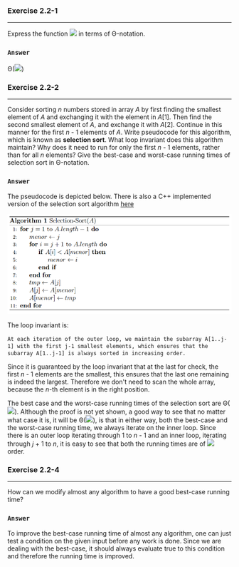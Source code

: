 ### Exercise 2.2-1
***
Express the function ![](https://latex.codecogs.com/png.latex?n^3/100&space;-&space;100n^2&space;-&space;100n&space;&plus;&space;3) in terms of Θ-notation.

### `Answer`
Θ(![](https://latex.codecogs.com/png.latex?n^3))

### Exercise 2.2-2
***
Consider sorting *n* numbers stored in array *A* by first finding the smallest element of *A* and exchanging it with the element in *A*[1]. Then find the second smallest element of *A*, and exchange it with *A*[2]. Continue in this manner for the first *n* - 1 elements of *A*. Write pseudocode for this algorithm, which is known as **selection sort**. What loop invariant does this algorithm maintain? Why does it need to run for only the first *n* - 1 elements, rather than for all *n* elements? Give the best-case  and worst-case running times of selection sort in Θ-notation.

### `Answer`

The pseudocode is depicted below. There is also a C++ implemented version of the selection sort algorithm <a href="https://github.com/nicowxd/CLRS/blob/master/Algorithms/selectionSort.cpp">here</a>

<p align="center">
    <img src="../Images/selectionSort.png" alt="selection sort pseudocode">
</p>

The loop invariant is:
    
    At each iteration of the outer loop, we maintain the subarray A[1..j-1] with the first j-1 smallest elements, which ensures that the subarray A[1..j-1] is always sorted in increasing order.

Since it is guaranteed by the loop invariant that at the last for check, the first *n* - 1 elements are the smallest, this ensures that the last one remaining is indeed the largest. Therefore we don't need to scan the whole array, because the *n*-th element is in the right position.

The best case and the worst-case running times of the selection sort are Θ(![](https://latex.codecogs.com/png.latex?n^2)). Although the proof is not yet shown, a good way to see that no matter what case it is, it will be Θ(![](https://latex.codecogs.com/png.latex?n^2)), is that in either way, both the best-case and the worst-case running time, we always iterate on the inner loop. Since there is an outer loop iterating through 1 to *n* - 1 and an inner loop, iterating through *j* + 1 to *n*, it is easy to see that both the running times are of ![](https://latex.codecogs.com/png.latex?n^2) order.

### Exercise 2.2-4
***
How can we modify almost any algorithm to have a good best-case running time?

### `Answer`
To improve the best-case running time of almost any algorithm, one can just test a condition on the given input before any work is done. Since we are dealing with the best-case, it should always evaluate true to this condition and therefore the running time is improved.

